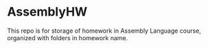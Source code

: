 # AssemblyHW
This repo is for storage of homework in Assembly Language course, organized with folders in homework name.
